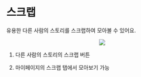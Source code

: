 # 스크랩

유용한 다른 사람의 스토리를 스크랩하여 모아볼 수 있어요.

<div align="center">
    <img src="../gif/scrap.gif"/>
</div>

1. 다른 사람의 스토리의 스크랩 버튼

1. 마이페이지의 스크랩 탭에서 모아보기 가능